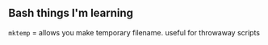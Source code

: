 ## Bash things I'm learning

`mktemp` = allows you make temporary filename. useful for throwaway scripts
